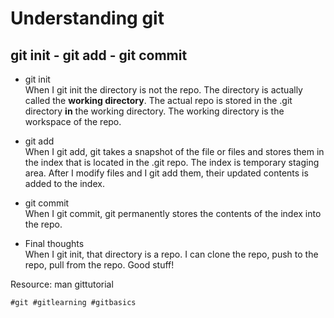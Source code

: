 # Understanding git

## git init - git add - git commit

* git init</br>
When I git init the directory is not the repo. The directory is actually
called the **working directory**. The actual repo is stored in the .git
directory **in** the working directory. The working directory is the
workspace of the repo.

* git add</br>
When I git add, git takes a snapshot of the file or files and stores
them in the index that is located in the .git repo. The index is
temporary staging area. After I modify files and I git add them,
their updated contents is added to the index.

* git commit</br>
When I git commit, git permanently stores the contents of the index into 
the repo.

* Final thoughts</br>
When I git init, that directory is a repo. I can clone the repo, push to 
the repo, pull from the repo. Good stuff!

Resource: man gittutorial

    #git #gitlearning #gitbasics
